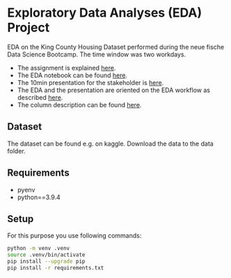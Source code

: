 # Exploratory Data Analyses (EDA) Project
EDA on the King County Housing Dataset performed during the neue fische Data Science Bootcamp. The time window was two workdays.
- The assignment is explained [here](assignment.md).
- The EDA notebook can be found [here](EDA.ipynb).
- The 10min presentation for the stakeholder is [here](presentation.pdf).
- The EDA and the presentation are oriented on the EDA workflow as described [here](workflow.md).
- The column description can be found [here](column_names.md).
## Dataset
The dataset can be found e.g. on kaggle. Download the data to the data folder.
## Requirements
- pyenv
- python==3.9.4
## Setup
For this purpose you use following commands:
```bash
python -m venv .venv
source .venv/bin/activate
pip install --upgrade pip
pip install -r requirements.txt
```

